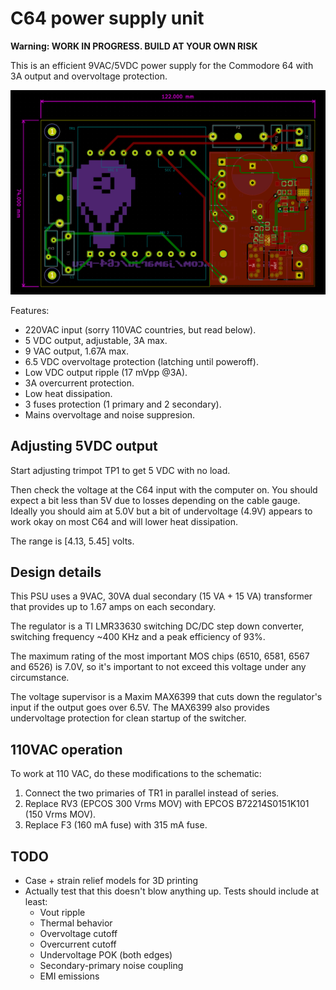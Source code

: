 # C64 power supply unit

**Warning: WORK IN PROGRESS. BUILD AT YOUR OWN RISK**

This is an efficient 9VAC/5VDC power supply for the Commodore 64 with 3A output and overvoltage protection.

![pcb view](img/pcb01.png)

Features:

* 220VAC input (sorry 110VAC countries, but read below).
* 5 VDC output, adjustable, 3A max.
* 9 VAC output, 1.67A max.
* 6.5 VDC overvoltage protection (latching until poweroff).
* Low VDC output ripple (17 mVpp @3A).
* 3A overcurrent protection.
* Low heat dissipation.
* 3 fuses protection (1 primary and 2 secondary).
* Mains overvoltage and noise suppresion.

## Adjusting 5VDC output

Start adjusting trimpot TP1 to get 5 VDC with no load.

Then check the voltage at the C64 input with the computer on. You should expect a bit less than 5V due to losses depending on the cable gauge. Ideally you should aim at 5.0V but a bit of undervoltage (4.9V) appears to work okay on most C64 and will lower heat dissipation.

The range is [4.13, 5.45] volts.

## Design details

This PSU uses a 9VAC, 30VA dual secondary (15 VA + 15 VA) transformer that provides up to 1.67 amps on each secondary.

The regulator is a TI LMR33630 switching DC/DC step down converter, switching frequency ~400 KHz and a peak efficiency of 93%.

The maximum rating of the most important MOS chips (6510, 6581, 6567 and 6526) is 7.0V, so it's important to not exceed this voltage under any circumstance.

The voltage supervisor is a Maxim MAX6399 that cuts down the regulator's input if the output goes over 6.5V. The MAX6399 also provides undervoltage protection for clean startup of the switcher.

## 110VAC operation

To work at 110 VAC, do these modifications to the schematic:

1. Connect the two primaries of TR1 in parallel instead of series.
2. Replace RV3 (EPCOS 300 Vrms MOV) with EPCOS B72214S0151K101 (150 Vrms MOV).
3. Replace F3 (160 mA fuse) with 315 mA fuse.

## TODO

* Case + strain relief models for 3D printing
* Actually test that this doesn't blow anything up. Tests should include at least:
  * Vout ripple
  * Thermal behavior
  * Overvoltage cutoff
  * Overcurrent cutoff
  * Undervoltage POK (both edges)
  * Secondary-primary noise coupling
  * EMI emissions

